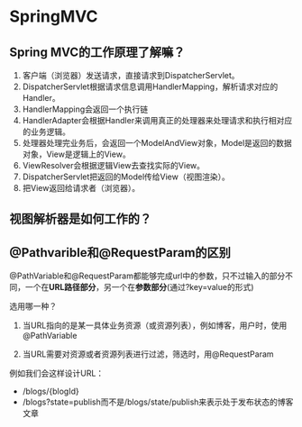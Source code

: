 # SpringMVC  #

## Spring MVC的工作原理了解嘛？ ##
1. 客户端（浏览器）发送请求，直接请求到DispatcherServlet。
2. DispatcherServlet根据请求信息调用HandlerMapping，解析请求对应的Handler。
3. HandlerMapping会返回一个执行链
4. HandlerAdapter会根据Handler来调用真正的处理器来处理请求和执行相对应的业务逻辑。
5. 处理器处理完业务后，会返回一个ModelAndView对象，Model是返回的数据对象，View是逻辑上的View。
6. ViewResolver会根据逻辑View去查找实际的View。
7. DispatcherServlet把返回的Model传给View（视图渲染）。
8. 把View返回给请求者（浏览器）。



## 视图解析器是如何工作的？



## @Pathvarible和@RequestParam的区别

 @PathVariable和@RequestParam都能够完成url中的参数，只不过输入的部分不同，一个在**URL路径部分**，另一个在**参数部分**(通过?key=value的形式)

选用哪一种？

1. 当URL指向的是某一具体业务资源（或资源列表），例如博客，用户时，使用@PathVariable

2. 当URL需要对资源或者资源列表进行过滤，筛选时，用@RequestParam

例如我们会这样设计URL：

- /blogs/{blogId}
- /blogs?state=publish而不是/blogs/state/publish来表示处于发布状态的博客文章

